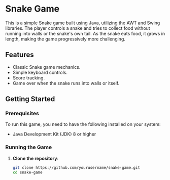 # Snake Game

This is a simple Snake game built using Java, utilizing the AWT and Swing libraries. The player controls a snake and tries to collect food without running into walls or the snake's own tail. As the snake eats food, it grows in length, making the game progressively more challenging.

## Features
- Classic Snake game mechanics.
- Simple keyboard controls.
- Score tracking.
- Game over when the snake runs into walls or itself.

## Getting Started

### Prerequisites
To run this game, you need to have the following installed on your system:
- Java Development Kit (JDK) 8 or higher

### Running the Game

1. **Clone the repository**:
   ```bash
   git clone https://github.com/yourusername/snake-game.git
   cd snake-game
